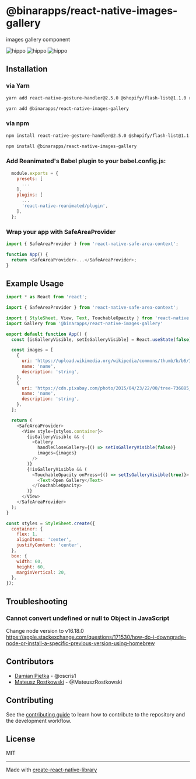 # @binarapps/react-native-images-gallery

images gallery component

![hippo](https://thumbs.gfycat.com/BouncyShabbyDoctorfish-max-1mb.gif)
![hippo](https://thumbs.gfycat.com/FrightenedHighAsiansmallclawedotter-max-1mb.gif)
![hippo](https://thumbs.gfycat.com/GrotesqueUnawareGrassspider-max-1mb.gif)

## Installation

### via Yarn

```sh
yarn add react-native-gesture-handler@2.5.0 @shopify/flash-list@1.1.0 react-native-reanimated@2.9.1 react-native-redash@18.1.0 react-native-safe-area-context@4.3.1
```

```sh
yarn add @binarapps/react-native-images-gallery
```

### via npm

```sh
npm install react-native-gesture-handler@2.5.0 @shopify/flash-list@1.1.0 react-native-reanimated@2.9.1 react-native-redash@18.1.0 react-native-safe-area-context@4.3.1
```

```sh
npm install @binarapps/react-native-images-gallery
```

### Add Reanimated's Babel plugin to your babel.config.js:

```js
  module.exports = {
    presets: [
      ...
    ],
    plugins: [
      ...
      'react-native-reanimated/plugin',
    ],
  };
```

### Wrap your app with SafeAreaProvider

```js
import { SafeAreaProvider } from 'react-native-safe-area-context';

function App() {
  return <SafeAreaProvider>...</SafeAreaProvider>;
}
```

## Example Usage

```js
import * as React from 'react';

import { SafeAreaProvider } from 'react-native-safe-area-context';

import { StyleSheet, View, Text, TouchableOpacity } from 'react-native';
import Gallery from '@binarapps/react-native-images-gallery'

export default function App() {
  const [isGalleryVisible, setIsGalleryVisible] = React.useState(false);

  const images = [
    {
      uri: 'https://upload.wikimedia.org/wikipedia/commons/thumb/b/b6/Image_created_with_a_mobile_phone.png/640px-Image_created_with_a_mobile_phone.png',
      name: 'name',
      description: 'string',
    },
    {
      uri: 'https://cdn.pixabay.com/photo/2015/04/23/22/00/tree-736885__480.jpg',
      name: 'name',
      description: 'string',
    },
  ];

  return (
    <SafeAreaProvider>
      <View style={styles.container}>
        {isGalleryVisible && (
          <Gallery
            handleCloseGallery={() => setIsGalleryVisible(false)}
            images={images}
          />
        )}
        {!isGalleryVisible && (
          <TouchableOpacity onPress={() => setIsGalleryVisible(true)}>
            <Text>Open Gallery</Text>
          </TouchableOpacity>
        )}
      </View>
    </SafeAreaProvider>
  );
}

const styles = StyleSheet.create({
  container: {
    flex: 1,
    alignItems: 'center',
    justifyContent: 'center',
  },
  box: {
    width: 60,
    height: 60,
    marginVertical: 20,
  },
});
```

## Troubleshooting

### Cannot convert undefined or null to Object in JavaScript

Change node version to v16.18.0
https://apple.stackexchange.com/questions/171530/how-do-i-downgrade-node-or-install-a-specific-previous-version-using-homebrew

## Contributors

- [Damian Piętka](https://www.github.com/oscris1) - @oscris1
- [Mateusz Rostkowski](https://www.github.com/MateuszRostkowski) - @MateuszRostkowski

## Contributing

See the [contributing guide](CONTRIBUTING.md) to learn how to contribute to the repository and the development workflow.

## License

MIT

---

Made with [create-react-native-library](https://github.com/callstack/react-native-builder-bob)

